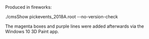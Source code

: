 Produced in fireworks:

./cmsShow pickevents_2018A.root --no-version-check

The magenta boxes and purple lines were added afterwards via the Windows 10 3D Paint app. 
